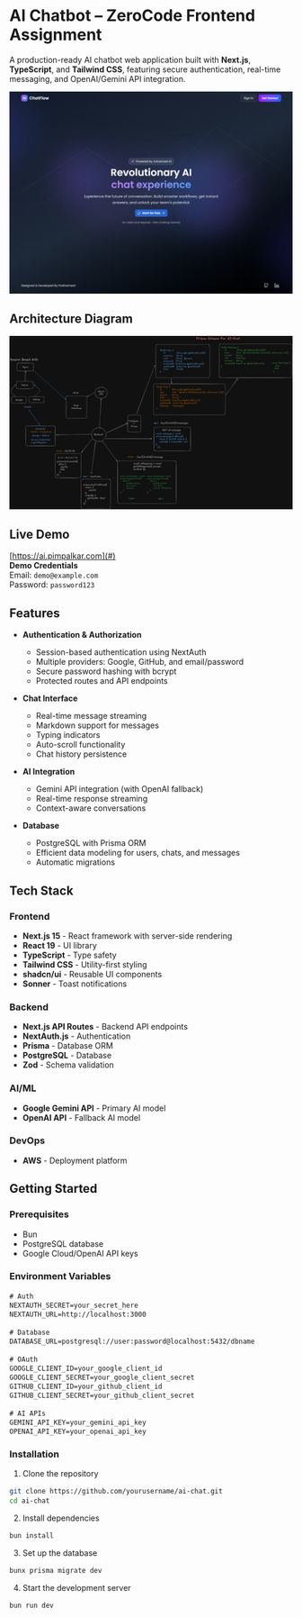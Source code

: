 #  AI Chatbot – ZeroCode Frontend Assignment

A production-ready AI chatbot web application built with **Next.js**, **TypeScript**, and **Tailwind CSS**, featuring secure authentication, real-time messaging, and OpenAI/Gemini API integration.

![Website](./public/samples/Screenshot.png)

## Architecture Diagram

![Architecture](./public/samples/architecture.png)
        
##  Live Demo
[https://ai.pimpalkar.com](#)  
**Demo Credentials**  
Email: `demo@example.com`  
Password: `password123`

## Features

- **Authentication & Authorization**
  - Session-based authentication using NextAuth
  - Multiple providers: Google, GitHub, and email/password
  - Secure password hashing with bcrypt
  - Protected routes and API endpoints

- **Chat Interface**
  - Real-time message streaming
  - Markdown support for messages
  - Typing indicators
  - Auto-scroll functionality
  - Chat history persistence

- **AI Integration**
  - Gemini API integration (with OpenAI fallback)
  - Real-time response streaming
  - Context-aware conversations

- **Database**
  - PostgreSQL with Prisma ORM
  - Efficient data modeling for users, chats, and messages
  - Automatic migrations

## Tech Stack

### Frontend
- **Next.js 15** - React framework with server-side rendering
- **React 19** - UI library
- **TypeScript** - Type safety
- **Tailwind CSS** - Utility-first styling
- **shadcn/ui** - Reusable UI components
- **Sonner** - Toast notifications

### Backend
- **Next.js API Routes** - Backend API endpoints
- **NextAuth.js** - Authentication
- **Prisma** - Database ORM
- **PostgreSQL** - Database
- **Zod** - Schema validation

### AI/ML
- **Google Gemini API** - Primary AI model
- **OpenAI API** - Fallback AI model

### DevOps
- **AWS** - Deployment platform

## Getting Started

### Prerequisites
- Bun 
- PostgreSQL database
- Google Cloud/OpenAI API keys

### Environment Variables
```env
# Auth
NEXTAUTH_SECRET=your_secret_here
NEXTAUTH_URL=http://localhost:3000

# Database
DATABASE_URL=postgresql://user:password@localhost:5432/dbname

# OAuth
GOOGLE_CLIENT_ID=your_google_client_id
GOOGLE_CLIENT_SECRET=your_google_client_secret
GITHUB_CLIENT_ID=your_github_client_id
GITHUB_CLIENT_SECRET=your_github_client_secret

# AI APIs
GEMINI_API_KEY=your_gemini_api_key
OPENAI_API_KEY=your_openai_api_key
```

### Installation

1. Clone the repository
```bash
git clone https://github.com/yourusername/ai-chat.git
cd ai-chat
```

2. Install dependencies
```bash
bun install
```

3. Set up the database
```bash
bunx prisma migrate dev
```

4. Start the development server
```bash
bun run dev
```
